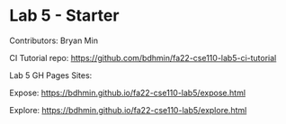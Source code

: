# Lab 5 - Starter

Contributors: Bryan Min

CI Tutorial repo: https://github.com/bdhmin/fa22-cse110-lab5-ci-tutorial

Lab 5 GH Pages Sites:

Expose: https://bdhmin.github.io/fa22-cse110-lab5/expose.html

Explore: https://bdhmin.github.io/fa22-cse110-lab5/explore.html
